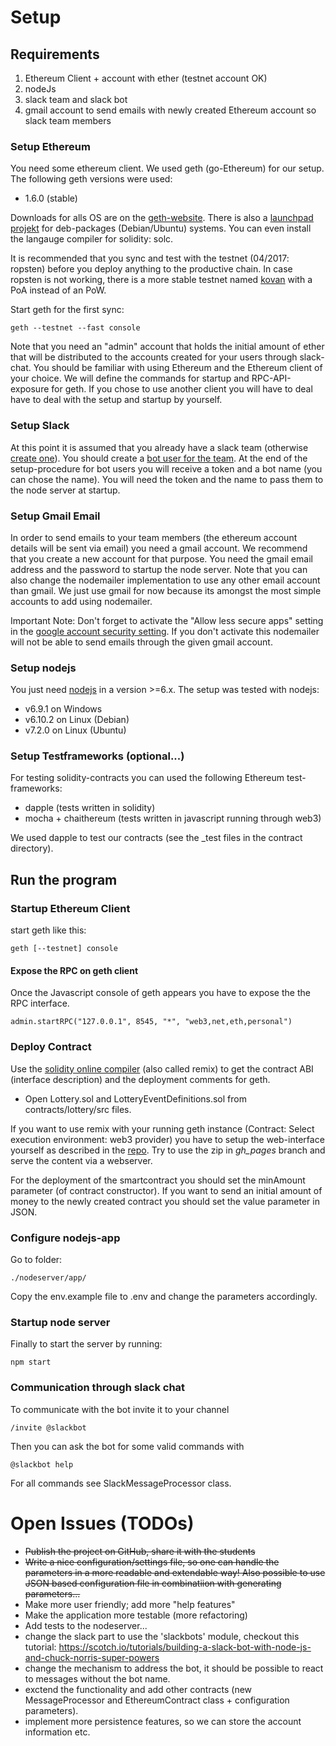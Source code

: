 # Setup

## Requirements

1. Ethereum Client + account with ether (testnet account OK)
1. nodeJs
1. slack team and slack bot
1. gmail account to send emails with newly created Ethereum account so slack team members

### Setup Ethereum
You need some ethereum client. We used geth (go-Ethereum) for our setup. The following geth versions were used:

* 1.6.0 (stable)

Downloads for alls OS are on the [geth-website](https://launchpad.net/~ethereum/+archive/ubuntu/ethereum). There is also a [launchpad projekt](https://launchpad.net/~ethereum/+archive/ubuntu/ethereum) for deb-packages (Debian/Ubuntu) systems. You can even install the langauge compiler for solidity: solc.

It is recommended that you sync and test with the testnet (04/2017: ropsten) before you deploy anything to the productive chain.
In case ropsten is not working, there is a more stable testnet named [kovan](https://github.com/kovan-testnet/proposal) with a PoA instead of an PoW.

Start geth for the first sync:
		
	geth --testnet --fast console

Note that you need an "admin" account that holds the initial amount of ether that will be distributed to the accounts created for your users through slack-chat. You should be familiar with using Ethereum and the Ethereum client of your choice. We will define the commands for startup and RPC-API-exposure for geth. If you chose to use another client you will have to deal have to deal with the setup and startup by yourself.


### Setup Slack

At this point it is assumed that you already have a slack team (otherwise [create one](https://slack.com/create)).
You should create a [bot user for the team](https://api.slack.com/bot-users). At the end of the setup-procedure for bot users you will receive a token and a bot name (you can chose the name). You will need the token and the name to pass them to the node server at startup.

### Setup Gmail Email

In order to send emails to your team members (the ethereum account details will be sent via email) you need a gmail account. We recommend that you create a new account for that purpose. You need the gmail email address and the password to startup the node server. Note that you can also change the nodemailer implementation to use any other email account than gmail. We just use gmail for now because its amongst the most simple accounts to add using nodemailer.

Important Note: Don't forget to activate the "Allow less secure apps" setting in the [google account security setting](https://myaccount.google.com/security). If you don't activate this nodemailer will not be able to send emails through the given gmail account.


### Setup nodejs

You just need [nodejs](https://nodejs.org/en/download/) in a version >=6.x.
The setup was tested with nodejs:

* v6.9.1 on Windows
* v6.10.2 on Linux (Debian)
* v7.2.0 on Linux (Ubuntu)

### Setup Testframeworks (optional...)

For testing solidity-contracts you can used the following Ethereum test-frameworks:

* dapple (tests written in solidity)
* mocha + chaithereum (tests written in javascript running through web3)

We used dapple to test our contracts (see the _test files in the contract directory).

## Run the program

### Startup Ethereum Client

start geth like this:
		
	geth [--testnet] console

#### Expose the RPC on geth client
Once the Javascript console of geth appears you have to expose the the RPC interface.

	admin.startRPC("127.0.0.1", 8545, "*", "web3,net,eth,personal")

### Deploy Contract

Use the [solidity online compiler](https://ethereum.github.io/browser-solidity) (also called remix) to get the contract ABI (interface description) and the deployment comments for geth.
* Open Lottery.sol and LotteryEventDefinitions.sol from contracts/lottery/src files.

If you want to use remix with your running geth instance (Contract: Select execution environment: web3 provider) you have to setup the web-interface yourself as described in the [repo](https://github.com/ethereum/browser-solidity).
Try to use the zip in *gh_pages* branch and serve the content via a webserver.

For the deployment of the smartcontract you should set the minAmount parameter (of contract constructor). If you want to send an initial amount of money to the newly created contract you should set the value parameter in JSON.

### Configure nodejs-app

Go to folder:

	./nodeserver/app/
	
Copy the env.example file to .env and change the parameters accordingly.

### Startup node server

Finally to start the server by running:

	npm start

### Communication through slack chat
To communicate with the bot invite it to your channel

    /invite @slackbot
    
Then you can ask the bot for some valid commands with
    
    @slackbot help

For all commands see SlackMessageProcessor class.


# Open Issues (TODOs)

* ~~Publish the project on GitHub, share it with the students~~
* ~~Write a nice configuration/settings file, so one can handle the parameters in a more readable and extendable way! Also possible to use JSON based configuration file in combinatiion with generating parameters...~~
* Make more user friendly; add more "help features"
* Make the application more testable (more refactoring)
* Add tests to the nodeserver...
* change the slack part to use the 'slackbots' module, checkout this tutorial: https://scotch.io/tutorials/building-a-slack-bot-with-node-js-and-chuck-norris-super-powers
* change the mechanism to address the bot, it should be possible to react to messages without the bot name.
* exctend the functionality and add other contracts (new MessageProcessor and EthereumContract class + configuration parameters).
* implement more persistence features, so we can store the account information etc.

